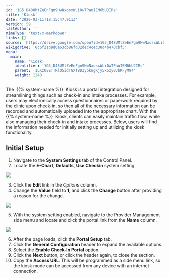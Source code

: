 ```yaml
---
id: '1G5_D48UMtZeEnFgn9HwNxosxWLi0wTPauIEM6bUJIRs'
title: 'Kiosk'
date: '2020-03-11T18:15:47.911Z'
version: 59
lastAuthor: ''
mimeType: 'text/x-markdown'
links: []
source: 'https://drive.google.com/open?id=1G5_D48UMtZeEnFgn9HwNxosxWLi0wTPauIEM6bUJIRs'
wikigdrive: '6c6f21d9d0a63cb86fd32dec4cec30d4b470cbf5'
menu:
  main:
    name: 'Kiosk'
    identifier: '1G5_D48UMtZeEnFgn9HwNxosxWLi0wTPauIEM6bUJIRs'
    parent: '1LKzU8ETTRlQ5idTGXfBDZybkugKjy5x5zy0JbKFyM94'
    weight: 1240
---
```

The  {{% system-name %}}  Kiosk is a portal integration designed for streamlining things such as check-in and intake processes. For example, users may electronically access questionnaires or paperwork required by the clinic upon check-in, so then all of the necessary information can be recorded and automatically uploaded into the appropriate chart. With the  {{% system-name %}}  Kiosk, clients can easily maintain traffic flow, while also managing their check-in and intake processes. Below, users will find the information needed for initially setting up and utilizing the kiosk functionality.
  
## Initial Setup  

1. Navigate to the <strong>System Settings</strong> tab of the Control Panel.
2. Locate the <strong>E-Chart</strong>, <strong>Defaults</strong>, <strong>Use Checkin</strong> system setting.

  
![](../kiosk.assets/273d6915fe0fa0117e5365a01bb340f2.png)  


3. Click the <strong>Edit</strong> link in the <em>Options</em> column.
4. Change the <strong>Value</strong> field to <strong>1</strong>, and click the <strong>Change</strong> button after providing a reason for the change.

  
![](../kiosk.assets/b8bc8d9e114e45c37aec240cea06343b.png)  


5. With the system setting enabled, navigate to the Provider Management side menu and locate and click the portal link from the <strong>Name</strong> column.

  
![](../kiosk.assets/2a954f9a78056169abd3c6d3f3fc2264.png)  


6. After the page loads, click the <strong>Portal Setup</strong> tab.
7. Click the <strong>General Configuration</strong> header to expand the available options.
8. Select the <strong>Enable Check-In Portal</strong> option.
9. Click the <strong>Next</strong> button, or click the header again, to close the section.
10. Copy the <strong>Access URL</strong>. This will be programmed as a side menu link, so the kiosk mode can be accessed from any device with an internet connection.
